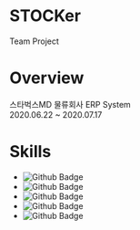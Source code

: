 # STOCKer
Team Project

# Overview
스타벅스MD 물류회사 ERP System   
2020.06.22 ~ 2020.07.17

# Skills
* ![Github Badge](https://img.shields.io/badge/-JAVA-red)
* ![Github Badge](https://img.shields.io/badge/-JSP/Servlet-brightgreen)
* ![Github Badge](https://img.shields.io/badge/-Javascript-yellow)
* ![Github Badge](https://img.shields.io/badge/-Oracle-327da8)
* ![Github Badge](https://shields.io/badge/-HTML/CSS-ff69b4)




